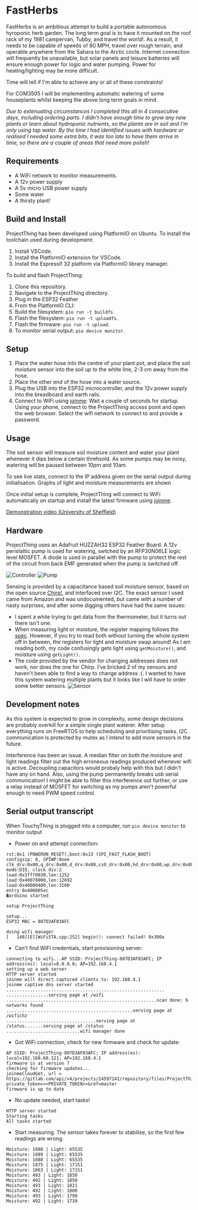 # FastHerbs ################################################################

FastHerbs is an ambitious attempt to build a portable autonomous hyroponic herb garden. The long term goal is to have it mounted on the roof rack of my 1981 campervan, Tubby, and travel the world!. As a result, it needs to be capable of speeds of 80 MPH, travel over rough terrain, and operable anywhere from the Sahara to the Arctic circle. Internet connection will frequently be unavailable, but solar panels and leisure batteries will ensure enough power for logic and water pumping. Power for heating/lighting may be more difficult.

Time will tell if I'm able to achieve any or all of these constraints!

For COM3505 I will be implementing automatic watering of some houseplants whilst keeping the above long term goals in mind. 

*Due to extenuating circumstances I completed this all in 4 consecutive days, including ordering parts. I didn't have enough time to grow any new plants or learn about hydroponic nutrients, so the plants are in soil and I'm only using tap water. By the time I had identified issues with hardware or realised I needed some extra bits, it was too late to have them arrive in time, so there are a couple of areas that need more polish!*

## Requirements

- A WiFi network to monitor measurements.
- A 12v power supply
- A 5v micro USB power supply
- Some water
- A thirsty plant!

## Build and Install

ProjectThing has been developed using PlatformIO on Ubuntu. To install the toolchain used during development:

1. Install VSCode.
2. Install the PlatformIO extension for VSCode.
3. Install the Espressif 32 platform via PlatformIO library manager.

To build and flash ProjectThing:

1. Clone this repository.
2. Navigate to the ProjectThing directory.
3. Plug in the ESP32 Feather
4. From the PlatformIO CLI:
5. Build the filesystem: `pio run -t buildfs`.
6. Flash the filesystem: `pio run -t uploadfs`.
7. Flash the firmware: `pio run -t upload`.
8. To monitor serial output: `pio device monitor`.

## Setup

1. Place the water hose into the centre of your plant pot, and place the soil moisture sensor into the soil up to the white line, 2-3 cm away from the hose.
2. Place the other end of the hose into a water source.
2. Plug the USB into the ESP32 microcontroller, and the 12v power supply into the breadboard and earth rails.
3. Connect to WiFi using [joinme](https://github.com/hamishcunningham/fishy-wifi/tree/master/ardesp/waterelf32): Wait a couple of seconds for startup. Using your phone, connect to the ProjectThing access point and open the web browser. Select the wifi network to connect to and provide a password.

## Usage

The soil sensor will measure soil moisture content and water your plant whenever it dips below a certain threhsold. As some pumps may be noisy, watering will be paused between 10pm and 10am.

To see live stats, connect to the IP address given on the serial output during initialisation. Graphs of light and moisture measurements are shown

Once initial setup is complete, ProjectThing will connect to WiFi automatically on startup and install the latest firmware using [joinme](https://github.com/hamishcunningham/fishy-wifi/tree/master/ardesp/waterelf32).

[Demonstration video (University of Sheffield)](https://drive.google.com/file/d/1i4qprEhYB8Pcl_Vph9ZsoMsAcUjQT9YU/view?usp=sharing)

## Hardware

ProjectThing uses an Adafruit HUZZAH32 ESP32 Feather Board. A 12v peristaltic pump is used for watering, swtched by an RFP30N06LE logic level MOSFET. A diode is used in parallel with the pump to protect the rest of the circuit from back EMF generated when the pump is switched off.

![Controller](./images/controller.jpg "Controller")
![Pump](./images/water.jpg "Pump")

Sensing is provided by a capacitance based soil moisture sensor, based on the open source [Chirp!](https://wemakethings.net/chirp/), and interfaced over I2C. The exact sensor I used came from Amazon and was undocumented, but came with a number of nasty surprises, and after some digging others have had the same issues:
* I spent a while trying to get data from the thermometer, but it turns out there isn't one.
* When measuring light or moisture, the register mapping follows the [spec](https://github.com/Miceuz/i2c-moisture-sensor). However, if you try to read both without turning the whole system off in between, the registers for light and moisture swap around! As I am reading both, my code confusingly gets light using `getMoisture()`, and moisture using `getLight()`.
* The code provided by the vendor for changing addresses does not work, nor does the one for Chirp. I've bricked 2 of my sensors and haven't been able to find a way to change address :(. I wanted to have this system watering multiple plants but it looks like I will have to order some better sensors.
![Sensor](./images/plant.jpg "Sensor")

## Development notes

As this system is expected to grow in complexity, some design decisions are probably overkill for a simple single plant waterer. After setup everything runs on FreeRTOS to help scheduling and prioritising tasks. I2C communication is protected by mutex as I intend to add more sensors in the future.

Interference has been an issue. A median filter on both the moisture and light readings filter out the high erroneous readings produced whenever wifi is active. Decoupling capacitors would probaly help with this but I didn't have any on hand. Also, using the pump permanently breaks usb serial communication! I might be able to filter this interference out further, or use a relay instead of MOSFET for switching as my pumps aren't powerful enough to need PWM speed control.

## Serial output transcript

When TouchyThing is plugged into a computer, run `pio device monitor` to monitor output
- Power on and attempt connection:

```
rst:0x1 (POWERON_RESET),boot:0x13 (SPI_FAST_FLASH_BOOT)
configsip: 0, SPIWP:0xee
clk_drv:0x00,q_drv:0x00,d_drv:0x00,cs0_drv:0x00,hd_drv:0x00,wp_drv:0x00
mode:DIO, clock div:2
load:0x3fff0030,len:1252
load:0x40078000,len:12692
load:0x40080400,len:3100
entry 0x400805ec
�arduino started

setup ProjectThing

setup...
ESP32 MAC = 807D3AF03AFC

doing wifi manager
[   148][E][WiFiSTA.cpp:252] begin(): connect failed! 0x300a
```

- Can't find WiFi credentials, start provisioning server:
```
connecting to wifi...AP SSID: ProjectThing-807D3AF03AFC; IP address(es): local=0.0.0.0; AP=192.168.4.1
setting up a web server
HTTP server started
joinme will direct captured clients to: 192.168.4.1
joinme captive dns server started
............................................................
................serving page at /wifi
.........................................................scan done: 6 networks found
................................................serving page at /wifichz
..................................serving page at /status.......serving page at /status
............................wifi manager done
```

- Got WiFi connection, check for new firmware and check for update:
```
AP SSID: ProjectThing-807D3AF03AFC; IP address(es): local=192.168.68.121; AP=192.168.4.1
firmware is at version 7
checking for firmware updates...
joinmeCloudGet, url = https://gitlab.com/api/v4/projects/24597141/repository/files/ProjectThing%2Ffirmware%2Fversion/raw?private_token=<<PRIVATE_TOKEN>>&ref=master
firmware is up to date
```

- No update needed, start tasks!
```
HTTP server started
Starting tasks
All tasks started
```

- Start measuring. The sensor takes forever to stabilise, so the first few readings are wrong. 
```
Moisture: 1888 | Light: 65535
Moisture: 1889 | Light: 65535
Moisture: 1888 | Light: 65535
Moisture: 1875 | Light: 17151
Moisture: 1863 | Light: 17151
Moisture: 493 | Light: 1850
Moisture: 492 | Light: 1850
Moisture: 493 | Light: 1821
Moisture: 492 | Light: 1800
Moisture: 493 | Light: 1798
Moisture: 492 | Light: 1739
```

